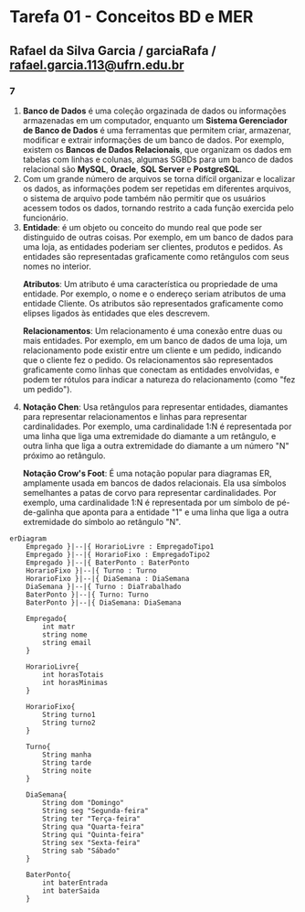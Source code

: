 # **Tarefa 01 - Conceitos BD e MER**

## Rafael da Silva Garcia / garciaRafa / rafael.garcia.113@ufrn.edu.br

### **7**
1.  **Banco de Dados** é uma coleção orgazinada de dados ou informações armazenadas em um computador, enquanto um **Sistema Gerenciador de Banco de Dados** é uma ferramentas que permitem criar, armazenar, modificar e extrair informações de um banco de dados. Por exemplo, existem os **Bancos de Dados Relacionais**, que organizam os dados em tabelas com linhas e colunas, algumas SGBDs para um banco de dados relacional são **MySQL**, **Oracle**, **SQL Server** e  **PostgreSQL**.
2. Com um grande número de arquivos se torna difícil organizar e localizar os dados, as informações podem ser repetidas em diferentes arquivos, o sistema de arquivo pode também não permitir que os usuários acessem todos os dados, tornando restrito a cada função exercida pelo funcionário.
3. **Entidade**: é um objeto ou conceito do mundo real que pode ser distinguido de outras coisas. Por exemplo, em um banco de dados para uma loja, as entidades poderiam ser clientes, produtos e pedidos. As entidades são representadas graficamente como retângulos com seus nomes no interior.<p/>
**Atributos**: Um atributo é uma característica ou propriedade de uma entidade. Por exemplo, o nome e o endereço seriam atributos de uma entidade Cliente. Os atributos são representados graficamente como elipses ligados às entidades que eles descrevem.<p/>
**Relacionamentos**:  Um relacionamento é uma conexão entre duas ou mais entidades. Por exemplo, em um banco de dados de uma loja, um relacionamento pode existir entre um cliente e um pedido, indicando que o cliente fez o pedido. Os relacionamentos são representados graficamente como linhas que conectam as entidades envolvidas, e podem ter rótulos para indicar a natureza do relacionamento (como "fez um pedido").
4. **Notação Chen**: Usa retângulos para representar entidades, diamantes para representar relacionamentos e linhas para representar cardinalidades. Por exemplo, uma cardinalidade 1:N é representada por uma linha que liga uma extremidade do diamante a um retângulo, e outra linha que liga a outra extremidade do diamante a um número "N" próximo ao retângulo.<p/>
**Notação Crow's Foot**: É uma notação popular para diagramas ER, amplamente usada em bancos de dados relacionais. Ela usa símbolos semelhantes a patas de corvo para representar cardinalidades. Por exemplo, uma cardinalidade 1:N é representada por um símbolo de pé-de-galinha que aponta para a entidade "1" e uma linha que liga a outra extremidade do símbolo ao retângulo "N".

```mermaid
erDiagram
    Empregado }|--|{ HorarioLivre : EmpregadoTipo1
    Empregado }|--|{ HorarioFixo : EmpregadoTipo2
    Empregado }|--|{ BaterPonto : BaterPonto
    HorarioFixo }|--|{ Turno : Turno
    HorarioFixo }|--|{ DiaSemana : DiaSemana
    DiaSemana }|--|{ Turno : DiaTrabalhado
    BaterPonto }|--|{ Turno: Turno
    BaterPonto }|--|{ DiaSemana: DiaSemana

    Empregado{
        int matr
        string nome
        string email
    }

    HorarioLivre{
        int horasTotais
        int horasMinimas
    }

    HorarioFixo{
        String turno1
        String turno2
    }

    Turno{
        String manha
        String tarde
        String noite
    }

    DiaSemana{
        String dom "Domingo" 
        String seg "Segunda-feira"
        String ter "Terça-feira"
        String qua "Quarta-feira"
        String qui "Quinta-feira"
        String sex "Sexta-feira"
        String sab "Sábado"
    }

    BaterPonto{
        int baterEntrada
        int baterSaida
    }